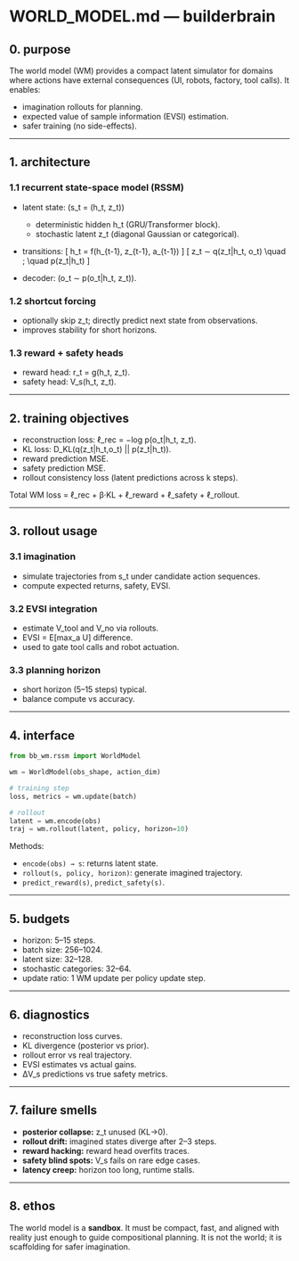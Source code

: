 # WORLD_MODEL.md — builderbrain

## 0. purpose

The world model (WM) provides a compact latent simulator for domains where actions have external consequences (UI, robots, factory, tool calls). It enables:

* imagination rollouts for planning.
* expected value of sample information (EVSI) estimation.
* safer training (no side-effects).

---

## 1. architecture

### 1.1 recurrent state-space model (RSSM)

* latent state: (s_t = (h_t, z_t))

  * deterministic hidden h_t (GRU/Transformer block).
  * stochastic latent z_t (diagonal Gaussian or categorical).
* transitions:
  [
  h_t = f(h_{t-1}, z_{t-1}, a_{t-1})
  ]
  [
  z_t ∼ q(z_t|h_t, o_t) \quad ; \quad p(z_t|h_t)
  ]
* decoder: (o_t ∼ p(o_t|h_t, z_t)).

### 1.2 shortcut forcing

* optionally skip z_t; directly predict next state from observations.
* improves stability for short horizons.

### 1.3 reward + safety heads

* reward head: r_t = g(h_t, z_t).
* safety head: V_s(h_t, z_t).

---

## 2. training objectives

* reconstruction loss: ℓ_rec = −log p(o_t|h_t, z_t).
* KL loss: D_KL(q(z_t|h_t,o_t) || p(z_t|h_t)).
* reward prediction MSE.
* safety prediction MSE.
* rollout consistency loss (latent predictions across k steps).

Total WM loss = ℓ_rec + β·KL + ℓ_reward + ℓ_safety + ℓ_rollout.

---

## 3. rollout usage

### 3.1 imagination

* simulate trajectories from s_t under candidate action sequences.
* compute expected returns, safety, EVSI.

### 3.2 EVSI integration

* estimate V_tool and V_no via rollouts.
* EVSI = E[max_a U] difference.
* used to gate tool calls and robot actuation.

### 3.3 planning horizon

* short horizon (5–15 steps) typical.
* balance compute vs accuracy.

---

## 4. interface

```python
from bb_wm.rssm import WorldModel

wm = WorldModel(obs_shape, action_dim)

# training step
loss, metrics = wm.update(batch)

# rollout
latent = wm.encode(obs)
traj = wm.rollout(latent, policy, horizon=10)
```

Methods:

* `encode(obs) → s`: returns latent state.
* `rollout(s, policy, horizon)`: generate imagined trajectory.
* `predict_reward(s)`, `predict_safety(s)`.

---

## 5. budgets

* horizon: 5–15 steps.
* batch size: 256–1024.
* latent size: 32–128.
* stochastic categories: 32–64.
* update ratio: 1 WM update per policy update step.

---

## 6. diagnostics

* reconstruction loss curves.
* KL divergence (posterior vs prior).
* rollout error vs real trajectory.
* EVSI estimates vs actual gains.
* ΔV_s predictions vs true safety metrics.

---

## 7. failure smells

* **posterior collapse:** z_t unused (KL→0).
* **rollout drift:** imagined states diverge after 2–3 steps.
* **reward hacking:** reward head overfits traces.
* **safety blind spots:** V_s fails on rare edge cases.
* **latency creep:** horizon too long, runtime stalls.

---

## 8. ethos

The world model is a **sandbox**. It must be compact, fast, and aligned with reality just enough to guide compositional planning. It is not the world; it is scaffolding for safer imagination.
